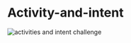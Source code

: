 # Activity-and-intent
![activities and intent challenge](https://user-images.githubusercontent.com/80376171/145669478-d610d887-d26e-4d7b-87ae-ad0ceee330bb.gif)
